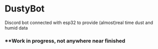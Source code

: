 # DustyBot
Discord bot connected with esp32 to provide (almost)real time dust and humid data

### **Work in progress, not anywhere near finished